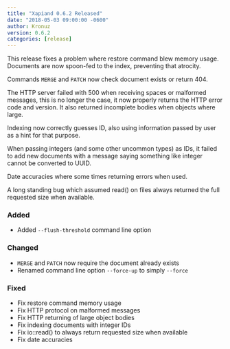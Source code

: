 ```yaml
---
title: "Xapiand 0.6.2 Released"
date: "2018-05-03 09:00:00 -0600"
author: Kronuz
version: 0.6.2
categories: [release]
---
```


This release fixes a problem where restore command blew memory usage. Documents
are now spoon-fed to the index, preventing that atrocity.

Commands `MERGE` and `PATCH` now check document exists or return 404.

The HTTP server failed with 500 when receiving spaces or malformed messages,
this is no longer the case, it now properly returns the HTTP error code and
version. It also returned incomplete bodies when objects where large.

Indexing now correctly guesses ID, also using information passed by user as a
hint for that purpose.

When passing integers (and some other uncommon types) as IDs, it failed
to add new documents with a message saying something like integer cannot be
converted to UUID.

Date accuracies where some times returning errors when used.

A long standing bug which assumed read() on files always returned the
full requested size when available.

### Added
- Added `--flush-threshold` command line option

### Changed
- `MERGE` and `PATCH` now require the document already exists
- Renamed command line option `--force-up` to simply `--force`

### Fixed
- Fix restore command memory usage
- Fix HTTP protocol on malformed messages
- Fix HTTP returning of large object bodies
- Fix indexing documents with integer IDs
- Fix io::read() to always return requested size when available
- Fix date accuracies
